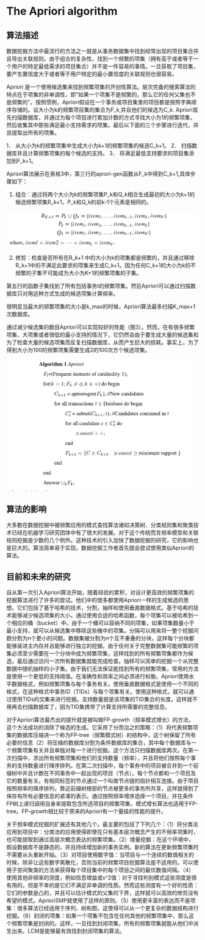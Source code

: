 # The Apriori algorithm

## 算法描述

数据挖掘方法中最流行的方法之一就是从事务数据集中找到经常出现的项目集合并且导出关联规则。由于组合的复杂性，找到一个频繁的项集（拥有高于或者等于一个用户的特定最低需求的项目集合）并不是一件容易的事情。一旦获取了项目集，要产生置信度大于或者等于用户特定的最小置信度的关联规则也很容易。

Apriori 是一个使用候选集来找到频繁项集的开创性算法。层次完备的搜索算法的特点在于项集的非单调性，即“如果一个项集不是频繁的，那么它的任何父集也不是频繁的”。按照惯例，Apriori假设在一个事务或项目集里的项目都是按照字典顺序存储的。设大小为k的频繁项目集的集合为F_k,并且他们的候选为C_k. Apriori首先扫描数据库，并通过为每个项目进行累加计数的方式寻找大小为1的频繁项集，然后收集其中那些满足最小支持需求的项集。最后以下面的三个步骤进行迭代，并且提取出所有的项集。

1． 从大小为k的频繁项集中生成大小为k+1的频繁项集的候选C_k+1。
2． 扫描数据库并且计算频繁项集的每个候选的支持。
3． 将满足最低支持要求的项目集添加到F_k+1。

Apriori算法展示在表格3中，第三行的aprori-gen函数从F_k中得到C_k+1,具体步骤如下：

1. 组合：通过将两个大小为k的频繁项集P_k和Q_k相合生成最初的大小为k+1的候选频繁项集R_k+1，P_k和Q_k的前k-1个元素是相同的。 

![](https://github.com/ankang1993/data-mining-algorithms/blob/master/figure/4.1.png)

2. 修剪：检查是否所有在R_k+1 中的大小为k的项集都是频繁的，并且通过移除R_k+1中的不满足此要求的项集来生成C_k+1。因为任何C_k+1的大小为k的不频繁的子集不可能成为大小为K+1的频繁项集的子集。

第五行的函数子集找到了所有包括事务t的频繁项集。然后Apriori可以通过扫描数据库只对用这种方式生成的候选项集计算频率。

很明显当最大的频繁项集的大小是k_max的时候，Apriori算法最多扫描K_max+1次数据库。

通过减少候选集的数目Apriori可以实现较好的性能（图3）。然而，在有很多频繁项集、大项集或者很低的最小支持的情况下，它仍然会由于要生成大量的候选集和为了检查大量的候选项集而反复扫描数据库，从而产生巨大的损耗。事实上，为了得到大小为100的频繁项集需要生成2的100次方个候选项集。

![](https://github.com/ankang1993/data-mining-algorithms/blob/master/figure/4.2.png)

## 算法的影响

大多数在数据挖掘中被频繁应用的模式查找算法诸如决策树、分类规则集和聚类技术已经在机器学习研究团体中有了很大的发展。对于这个传统而言频率模型和关联规则挖掘是少数的几个例外。这种技术的引入加快了数据挖掘的研究，它的影响也是巨大的。算法简单易于实现。数据挖掘工作者首先就会尝试使用类似Apriori的算法。

## 目前和未来的研究

自从第一次引入Apriori算法开始，随着经验的累积，对设计更高效的频繁项集的挖掘算法进行了许多的尝试。他们中的很多都使用Apriori一样的生成候选的思想。它们包括了基于哈希的技术，分割，抽样和使用垂直数据格式。基于哈希的技术能够减少候选项集的大小。通过使用合适的哈希函数，每个项集可以被哈希到一个相应的桶（bucket）中。由于一个桶可以容纳不同的项集，如果项集数量小于最小支持，就可以从候选集中移除这些桶中的项集。分隔可以用来将一整个挖掘问题分割为n个更小的问题。数据集被分割为n个互不重叠的分块，这样每个分块都能够装进主内存并且能够进行独立的挖掘。由于任何关于完整数据集可能频繁的项集必须至少需要在一个分块中成为频繁项集，这样找到的所有频繁项集都作为候选，最后通过访问一次所有数据集就能完成检查。抽样可以简单的挖掘一个从完整数据中随机抽样的小子集。由于我们无法保证能找到所有的频繁项集，常用的方法是使用一个更低的支持阈值。在准确性和效率之间必须进行权衡。Apriori使用水平数据格式，例如频繁项集与每个事务有关。使用垂直数据格式是使用一个不同的格式，在这种格式中事务ID（TIDs）与每个项集有关。使用这种格式，就可以通过使用TIDs的交集来进行挖掘。支持数量就是该项集的TID集合的长度。这样就不用再去扫描数据库了，因为TID集携带了计算支持所需要的完整信息。

对于Apriori算法最杰出的提升就是被叫做FP-growth（频率模式增长）的方法，这个方法成功的消除了候选的生成。它采用了分而治之的策略：（1）将代表频繁项集的数据库压缩进一个称为FP-tree（频繁模式树）的结构中，这个树保留了所有必要的信息（2）将压缩的数据库分割为条件数据库的集合，其中每个数据库与一个频繁项集有关并且单独对每一个进行挖掘。这个方法只扫描数据库两次。在第一次扫描中，求出所有频繁项集和他们的支持数量（频率），并且将他们按照每个事务的支持数量进行降序排列。在第二次扫描中，每个事务中的项目被合并到一个前缀树中并且计数在不同事务中一起出现的项目（节点）。每个节点都和一个项目及它的数量有关。有相同标签的节点通过一个叫做节点链的指针相互连接。由于项目按照频率的降序排列，靠近前缀树根部的节点被更多的事务所共享，这样就得到了保存有所有必要信息的紧凑的表示。通过按照频率增序选择一个项目，并在条件FP树上递归调用自身来提取包含所选项目的频繁项集，模式增长算法也适用于FP-tree。FP-growth相比较于原来的Apriori有一个量级的性能的提升。 

关于频率模式挖掘的扩展还有其他几个。最主要的包括了下列几个：（1）将分类法应用到项目中：分类法的应用使得即使在只有基本层次概念产生的不频率项集时，也可能提取到通过高层次概念表达的频繁项集。（2）增量挖掘：在这个环境中，假设数据库不是静态的，并且持续增加新的事务实例。新的算法在更新频繁项集时不需要从头重新开始。（3）对项目使用数字值：当项目与一个连续的数值相关的时候，除非让这些数字离散化，否则当前的频繁项目挖掘算法是不适用的。可以使用子空间聚类的方法来获得每个项目集中的每个项目之间的最优数值间隔。（4）使用其他非频率的测度，例如信息增益或x^2值：对于寻找判别模式这些测度是很有用的，但是不幸的是它们不满足非单调的性质。然而这些测度有一个好的性质：它们的参数是凸的，并且可以估计模式的父集的下界，这样就可以高效的修剪没有希望的模式。AprioriSMP就使用了这样的原则。（5）使用更丰富的表达而不是项集：很多算法已经适用于序列、树和图，这使得可以从一个更复杂的数据结构进行挖掘。（6）封闭的项集：如果一个项集不包含在任何其他的频繁项集中，那么这个频繁项集是封闭的。这样，一旦找到封闭项集，所有的频繁项集就能从他们中派生出来。LCM是能够最有效找到封闭项集的算法。
